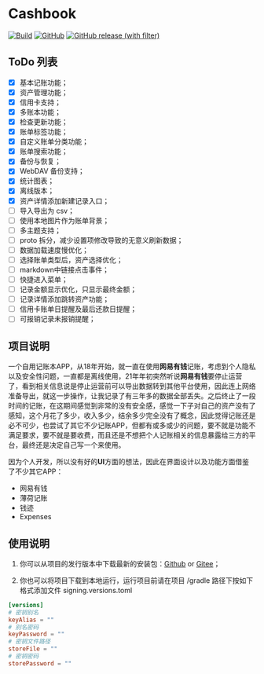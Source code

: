 # Cashbook

[![Build](https://github.com/WangJie0822/Cashbook/actions/workflows/Build.yaml/badge.svg)](https://github.com/WangJie0822/Cashbook/actions/workflows/Build.yaml)
[![GitHub](https://img.shields.io/github/license/WangJie0822/Cashbook)](http://www.apache.org/licenses/LICENSE-2.0)
[![GitHub release (with filter)](https://img.shields.io/github/v/release/WangJie0822/Cashbook)](https://github.com/WangJie0822/Cashbook/releases/latest)

## ToDo 列表
- [x] 基本记账功能；
- [x] 资产管理功能；
- [x] 信用卡支持；
- [x] 多账本功能；
- [x] 检查更新功能；
- [x] 账单标签功能；
- [x] 自定义账单分类功能；
- [x] 账单搜索功能；
- [x] 备份与恢复；
- [x] WebDAV 备份支持；
- [x] 统计图表；
- [x] 离线版本；
- [x] 资产详情添加新建记录入口；
- [ ] 导入导出为 csv；
- [ ] 使用本地图片作为账单背景；
- [ ] 多主题支持；
- [ ] proto 拆分，减少设置项修改导致的无意义刷新数据；
- [ ] 数据加载速度慢优化；
- [ ] 选择账单类型后，资产选择优化；
- [ ] markdown中链接点击事件；
- [ ] 快捷进入菜单；
- [ ] 记录金额显示优化，只显示最终金额；
- [ ] 记录详情添加跳转资产功能；
- [ ] 信用卡账单日提醒及最后还款日提醒；
- [ ] 可报销记录未报销提醒；

## 项目说明
一个自用记账本APP，从18年开始，就一直在使用**网易有钱**记账，考虑到个人隐私以及安全性问题，一直都是离线使用，21年年初突然听说**网易有钱**要停止运营了，看到相关信息说是停止运营前可以导出数据转到其他平台使用，因此连上网络准备导出，就这一步操作，让我记录了有三年多的数据全部丢失。之后终止了一段时间的记账，在这期间感觉到非常的没有安全感，感觉一下子对自己的资产没有了感知，这个月花了多少，收入多少，结余多少完全没有了概念，因此觉得记账还是必不可少，也尝试了其它不少记账APP，但都有或多或少的问题，要不就是功能不满足要求，要不就是要收费，而且还是不想把个人记账相关的信息暴露给三方的平台，最终还是决定自己写一个来使用。

因为个人开发，所以没有好的**UI**方面的想法，因此在界面设计以及功能方面借鉴了不少其它APP：

* 网易有钱
* 薄荷记账
* 钱迹
* Expenses

## 使用说明
1. 你可以从项目的发行版本中下载最新的安装包：[Github](https://github.com/WangJie0822/Cashbook/releases) or [Gitee](https://gitee.com/wangjie0822/Cashbook/releases)；

2. 你也可以将项目下载到本地运行，运行项目前请在项目 /gradle 路径下按如下格式添加文件 signing.versions.toml

```toml
[versions]
# 密钥别名
keyAlias = ""
# 别名密码
keyPassword = ""
# 密钥文件路径
storeFile = ""
# 密钥密码
storePassword = ""
```
